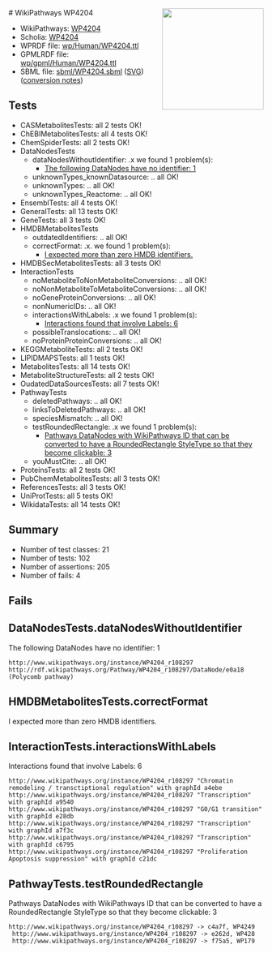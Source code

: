 <img style="float: right; width: 200px" src="../logo.png" />
# WikiPathways WP4204

* WikiPathways: [WP4204](https://identifiers.org/wikipathways:WP4204)
* Scholia: [WP4204](https://scholia.toolforge.org/wikipathways/WP4204)
* WPRDF file: [wp/Human/WP4204.ttl](../wp/Human/WP4204.ttl)
* GPMLRDF file: [wp/gpml/Human/WP4204.ttl](../wp/gpml/Human/WP4204.ttl)
* SBML file: [sbml/WP4204.sbml](../sbml/WP4204.sbml) ([SVG](../sbml/WP4204.svg)) ([conversion notes](../sbml/WP4204.txt))

## Tests
* CASMetabolitesTests: all 2 tests OK!
* ChEBIMetabolitesTests: all 4 tests OK!
* ChemSpiderTests: all 2 tests OK!
* DataNodesTests
    * dataNodesWithoutIdentifier: .x we found 1 problem(s):
        * [The following DataNodes have no identifier: 1](#d2d32fa0)
    * unknownTypes_knownDatasource: .. all OK!
    * unknownTypes: .. all OK!
    * unknownTypes_Reactome: .. all OK!
* EnsemblTests: all 4 tests OK!
* GeneralTests: all 13 tests OK!
* GeneTests: all 3 tests OK!
* HMDBMetabolitesTests
    * outdatedIdentifiers: .. all OK!
    * correctFormat: .x. we found 1 problem(s):
        * [I expected more than zero HMDB identifiers.](#ad154c1e)
* HMDBSecMetabolitesTests: all 3 tests OK!
* InteractionTests
    * noMetaboliteToNonMetaboliteConversions: .. all OK!
    * noNonMetaboliteToMetaboliteConversions: .. all OK!
    * noGeneProteinConversions: .. all OK!
    * nonNumericIDs: .. all OK!
    * interactionsWithLabels: .x we found 1 problem(s):
        * [Interactions found that involve Labels: 6](#630d267d)
    * possibleTranslocations: .. all OK!
    * noProteinProteinConversions: .. all OK!
* KEGGMetaboliteTests: all 2 tests OK!
* LIPIDMAPSTests: all 1 tests OK!
* MetabolitesTests: all 14 tests OK!
* MetaboliteStructureTests: all 2 tests OK!
* OudatedDataSourcesTests: all 7 tests OK!
* PathwayTests
    * deletedPathways: .. all OK!
    * linksToDeletedPathways: .. all OK!
    * speciesMismatch: .. all OK!
    * testRoundedRectangle: .x we found 1 problem(s):
        * [Pathways DataNodes with WikiPathways ID that can be converted to have a RoundedRectangle StyleType so that they become clickable: 3](#9fbad3cd)
    * youMustCite: .. all OK!
* ProteinsTests: all 2 tests OK!
* PubChemMetabolitesTests: all 3 tests OK!
* ReferencesTests: all 3 tests OK!
* UniProtTests: all 5 tests OK!
* WikidataTests: all 14 tests OK!


## Summary

* Number of test classes: 21
* Number of tests: 102
* Number of assertions: 205
* Number of fails: 4

## Fails

<a name="d2d32fa0" />

## DataNodesTests.dataNodesWithoutIdentifier

The following DataNodes have no identifier: 1
```
http://www.wikipathways.org/instance/WP4204_r108297 http://rdf.wikipathways.org/Pathway/WP4204_r108297/DataNode/e0a18 (Polycomb pathway)
```

<a name="ad154c1e" />

## HMDBMetabolitesTests.correctFormat

I expected more than zero HMDB identifiers.
<a name="630d267d" />

## InteractionTests.interactionsWithLabels

Interactions found that involve Labels: 6
```
http://www.wikipathways.org/instance/WP4204_r108297 "Chromatin remodeling / transctiptional regulation" with graphId a4ebe
http://www.wikipathways.org/instance/WP4204_r108297 "Transcription" with graphId a9540
http://www.wikipathways.org/instance/WP4204_r108297 "G0/G1 transition" with graphId e28db
http://www.wikipathways.org/instance/WP4204_r108297 "Transcription" with graphId a7f3c
http://www.wikipathways.org/instance/WP4204_r108297 "Transcription" with graphId c6795
http://www.wikipathways.org/instance/WP4204_r108297 "Proliferation
Apoptosis suppression" with graphId c21dc
```

<a name="9fbad3cd" />

## PathwayTests.testRoundedRectangle

Pathways DataNodes with WikiPathways ID that can be converted to have a RoundedRectangle StyleType so that they become clickable: 3
```
http://www.wikipathways.org/instance/WP4204_r108297 -> c4a7f, WP4249
 http://www.wikipathways.org/instance/WP4204_r108297 -> e262d, WP428
 http://www.wikipathways.org/instance/WP4204_r108297 -> f75a5, WP179
 ```

